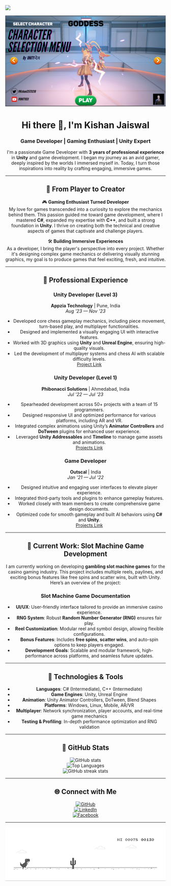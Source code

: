 ![](https://hit.yhype.me/github/profile?user_id=77713888)

<div align="center">

[![Gameplay Video](https://github.com/kishan831/kishan831/blob/main/workflow/thumbnail.png)](https://www.youtube.com/watch?v=i3U6mhh7QqU)

# Hi there 👋, I'm Kishan Jaiswal  
### Game Developer | Gaming Enthusiast | Unity Expert

I'm a passionate Game Developer with **3 years of professional experience** in **Unity** and game development. I began my journey as an avid gamer, deeply inspired by the worlds I immersed myself in. Today, I turn those inspirations into reality by crafting engaging, immersive games.

---

## 🚀 From Player to Creator

🎮 **Gaming Enthusiast Turned Developer**  
My love for games transcended into a curiosity to explore the mechanics behind them. This passion guided me toward game development, where I mastered **C#**, expanded my expertise with **C++**, and built a strong foundation in **Unity**. I thrive on creating both the technical and creative aspects of games that captivate and challenge players.

🛠 **Building Immersive Experiences**  
As a developer, I bring the player's perspective into every project. Whether it's designing complex game mechanics or delivering visually stunning graphics, my goal is to produce games that feel exciting, fresh, and intuitive.

---

## 💼 Professional Experience

### **Unity Developer (Level 3)**  
**Appzia Technology** | Pune, India  
*Aug '23 — Nov '23*  
- Developed core chess gameplay mechanics, including piece movement, turn-based play, and multiplayer functionalities.
- Designed and implemented a visually engaging UI with interactive features.
- Worked with 3D graphics using **Unity** and **Unreal Engine**, ensuring high-quality visuals.
- Led the development of multiplayer systems and chess AI with scalable difficulty levels.  
[Project Link](https://www.appziatech.com/)

### **Unity Developer (Level 1)**  
**Phibonacci Solutions** | Ahmedabad, India  
*Jul '22 — Jul '23*  
- Spearheaded development across 50+ projects with a team of 15 programmers.
- Designed responsive UI and optimized performance for various platforms, including AR and VR.
- Integrated complex animations using Unity’s **Animator Controllers** and **DoTween** plugins for enhanced user experience.
- Leveraged **Unity Addressables** and **Timeline** to manage game assets and animations.  
[Projects Link](https://demo.phibonacci.com/)

### **Game Developer**  
**Outscal** | India  
*Jan '21 — Jul '22*  
- Designed intuitive and engaging user interfaces to elevate player experience.
- Integrated third-party tools and plugins to enhance gameplay features.
- Worked closely with team members to create comprehensive game design documents.
- Optimized code for smooth gameplay and built AI behaviors using **C#** and **Unity**.  
[Projects Link](https://outscal.com/)

---

## 🎰 Current Work: Slot Machine Game Development

I am currently working on developing **gambling slot machine games** for the casino gaming industry. This project includes multiple reels, paylines, and exciting bonus features like free spins and scatter wins, built with Unity. Here’s an overview of the project:

### **Slot Machine Game Documentation**  
- **UI/UX**: User-friendly interface tailored to provide an immersive casino experience.
- **RNG System**: Robust **Random Number Generator (RNG)** ensures fair play.
- **Reel Customization**: Modular reel and symbol design, allowing flexible configurations.
- **Bonus Features**: Includes **free spins**, **scatter wins**, and auto-spin options to keep players engaged.
- **Development Goals**: Scalable and modular framework, high-performance across platforms, and seamless future updates.

---

## 🔧 **Technologies & Tools**

- **Languages**: C# (Intermediate), C++ (Intermediate)  
- **Game Engines**: Unity, Unreal Engine  
- **Animation**: Unity Animator Controllers, DoTween, Blend Shapes  
- **Platforms**: Windows, Linux, Mobile, AR/VR  
- **Multiplayer**: Network synchronization, player accounts, and real-time game mechanics  
- **Testing & Profiling**: In-depth performance optimization and RNG validation

---

## 🌟 GitHub Stats  
![GitHub stats](https://github-readme-stats.vercel.app/api?username=kishan831&show_icons=true&theme=dark)  
![Top Languages](https://github-readme-stats.vercel.app/api/top-langs/?username=kishan831&theme=dark)  
![GitHub streak stats](https://github-readme-streak-stats.herokuapp.com/?user=kishan831&theme=dark)  

---

## 🌐 Connect with Me

[<img src='https://cdn.jsdelivr.net/npm/simple-icons@3.0.1/icons/github.svg' alt='GitHub' height='40'>](https://github.com/kishan831)  
[<img src='https://cdn.jsdelivr.net/npm/simple-icons@3.0.1/icons/linkedin.svg' alt='LinkedIn' height='40'>](https://www.linkedin.com/in/kishan-jaiswal-2586a4220/)  
[<img src='https://cdn.jsdelivr.net/npm/simple-icons@3.0.1/icons/facebook.svg' alt='Facebook' height='40'>](https://www.facebook.com/profile.php?id=100029049646884)

---

![Dino](workflow/dino.gif)
